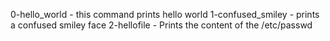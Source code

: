0-hello_world - this command prints hello world
1-confused_smiley - prints a confused smiley face
2-hellofile - Prints the content of the /etc/passwd
